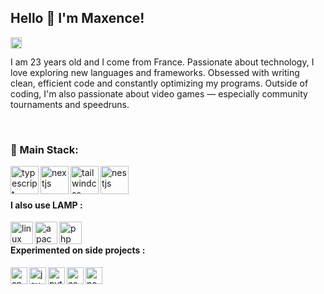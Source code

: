 ## Hello 👋 I'm Maxence!

<a href='https://www.linkedin.com/in/maxence-noizet-2a4a2526b/'><img align='left' alt="linkedin" src="https://cdn.jsdelivr.net/gh/devicons/devicon@latest/icons/linkedin/linkedin-original.svg" height='18px'/></a><br>

I am 23 years old and I come from France. Passionate about technology, I love exploring new languages and frameworks. Obsessed with writing clean, efficient code and constantly optimizing my programs. Outside of coding, I'm also passionate about video games — especially community tournaments and speedruns.

<br>

### 🔨 Main Stack:
<a href='https://www.typescriptlang.org/' target="_blank"><img align="left" alt="typescript" src="https://cdn.jsdelivr.net/gh/devicons/devicon@latest/icons/typescript/typescript-original.svg" height='45px'/></a>
<a href='https://nextjs.org/' target="_blank"><img align="left" alt="nextjs" src="https://cdn.jsdelivr.net/gh/devicons/devicon@latest/icons/nextjs/nextjs-original.svg" height='45px'/></a>
<a href='https://tailwindcss.com/' target="_blank"><img align="left" alt="tailwindcss" src="https://cdn.jsdelivr.net/gh/devicons/devicon@latest/icons/tailwindcss/tailwindcss-original.svg" height='45px'/></a>
<a href='https://nestjs.com/' target="_blank"><img align="left" alt="nestjs" src="https://cdn.jsdelivr.net/gh/devicons/devicon@latest/icons/nestjs/nestjs-original.svg" height='45px'/></a>

<br>
<br>

#### I also use LAMP :
<a href='https://ubuntu.com/download' target="_blank"><img align="left" alt="linux" src="https://cdn.jsdelivr.net/gh/devicons/devicon@latest/icons/linux/linux-original.svg" height='36px'/></a>
<a href='https://httpd.apache.org/' target="_blank"><img align="left" alt="apache" src="https://cdn.jsdelivr.net/gh/devicons/devicon@latest/icons/apache/apache-original.svg" height='36px'/></a>
<a href='https://www.php.net/' target="_blank"><img align="left" alt="php" src="https://cdn.jsdelivr.net/gh/devicons/devicon@latest/icons/php/php-original.svg" height='36px'/></a>

<br>

#### Experimented on side projects :
<a href='https://angular.dev/' target="_blank"><img align="left" alt="angular" src="https://cdn.jsdelivr.net/gh/devicons/devicon@latest/icons/angular/angular-original.svg" height='27px'/></a>
<a href='https://www.java.com/' target="_blank"><img align="left" alt="java" src="https://cdn.jsdelivr.net/gh/devicons/devicon@latest/icons/java/java-original.svg" height='27px'/></a>
<a href='https://www.python.org/' target="_blank"><img align="left" alt="python" src="https://cdn.jsdelivr.net/gh/devicons/devicon@latest/icons/python/python-original.svg" height='27px'/></a>
<a href='https://dotnet.microsoft.com/fr-fr/languages/csharp' target="_blank"><img align="left" alt="csharp" src="https://cdn.jsdelivr.net/gh/devicons/devicon@latest/icons/csharp/csharp-original.svg" height='27px'/></a>
<a href='https://www.mongodb.com/' target="_blank"><img align="left" alt="nestjs" src="https://cdn.jsdelivr.net/gh/devicons/devicon@latest/icons/mongodb/mongodb-original.svg" height='27px'/></a>